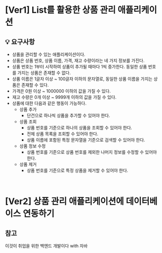 # [Ver1] List를 활용한 상품 관리 애플리케이션

## 💡 요구사항

- 상품을 관리할 수 있는 애플리케이션이다.
- 상품은 상품 번호, 상품 이름, 가격, 재고 수량이라는 네 가지 정보를 가진다.
- 상품 번호는 1부터 시작하여 상품이 추가될 때마다 1씩 증가한다. 동일한 상품 번호를 가지는 상품은 존재할 수 없다.
- 상품 이름은 1글자 이상 ~ 100글자 이하의 문자열로, 동일한 상품 이름을 가지는 상품은 존재할 수 있다.
- 가격은 0원 이상 ~ 1000000 이하의 값을 가질 수 있다.
- 재고 수량은 0개 이상 ~ 9999개 이하의 값을 가질 수 있다.
- 상품에 대한 다음과 같은 행동이 가능하다.
    - 상품 추가
        - 단건으로 하나씩 상품을 추가할 수 있어야 한다.
    - 상품 조회
        - 상품 번호를 기준으로 하나의 상품을 조회할 수 있어야 한다.
        - 전체 상품 목록을 조회할 수 있어야 한다.
        - 상품 이름에 포함된 특정 문자열을 기준으로 검색할 수 있어야 한다.
    - 상품 정보 수정
        - 상품 번호를 기준으로 상품 번호를 제외한 나머지 정보를 수정할 수 있어야 한다.
    - 상품 제거
        - 상품 번호를 기준으로 특정 상품을 제거할 수 있어야 한다.

<br>

# [Ver2] 상품 관리 애플리케이션에 데이터베이스 연동하기

## 참고

이것이 취업을 위한 백엔드 개발이다 with 자바
